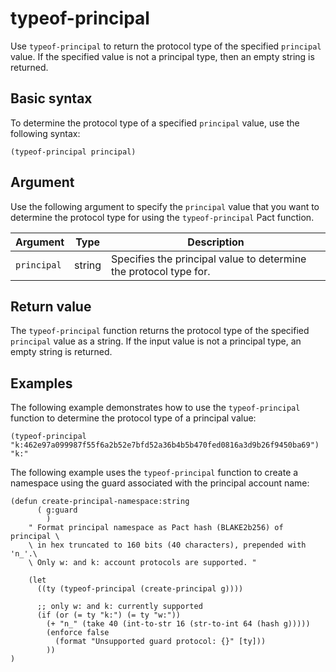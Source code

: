 # typeof-principal

Use `typeof-principal` to return the protocol type of the specified `principal` value. 
If the specified value is not a principal type, then an empty string is returned.

## Basic syntax

To determine the protocol type of a specified `principal` value, use the following syntax:

```pact
(typeof-principal principal)
```

## Argument

Use the following argument to specify the `principal` value that you want to determine the protocol type for using the `typeof-principal` Pact function.

| Argument | Type | Description |
| --- | --- | --- |
| `principal` | string | Specifies the principal value to determine the protocol type for. |

## Return value

The `typeof-principal` function returns the protocol type of the specified `principal` value as a string. 
If the input value is not a principal type, an empty string is returned.

## Examples

The following example demonstrates how to use the `typeof-principal` function to determine the protocol type of a principal value:

```pact
(typeof-principal "k:462e97a099987f55f6a2b52e7bfd52a36b4b5b470fed0816a3d9b26f9450ba69")
"k:"
```

The following example uses the `typeof-principal` function to create a namespace using the guard associated with the principal account name:

```pact
(defun create-principal-namespace:string
      ( g:guard
        )
    " Format principal namespace as Pact hash (BLAKE2b256) of principal \
    \ in hex truncated to 160 bits (40 characters), prepended with 'n_'.\
    \ Only w: and k: account protocols are supported. "

    (let
      ((ty (typeof-principal (create-principal g))))

      ;; only w: and k: currently supported
      (if (or (= ty "k:") (= ty "w:"))
        (+ "n_" (take 40 (int-to-str 16 (str-to-int 64 (hash g)))))
        (enforce false
          (format "Unsupported guard protocol: {}" [ty]))
        ))
)
```
